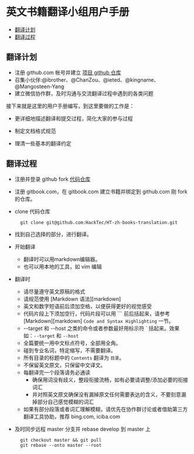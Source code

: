 
# 英文书籍翻译小组用户手册

* [翻译计划](#plan)
* [翻译过程](#procedure)

<span id="plan"></span>
## 翻译计划


* 注册 github.com 帐号并建立 [项目 github 仓库](https://github.com/HackTec/)
* 召集小伙伴:@ibrother、@ChanZou、@ieted、@kingname、@Mangosteen-Yang
* 建立微信协作群，及时沟通与交流翻译过程中遇到的各类问题

接下来就是这里的用户手册编写，到这里要做的工作是：

* 更详细地描述翻译和提交过程，简化大家的参与过程

* 制定文档格式规范

* 理清一些基本的翻译约定

<span id="procedure"></span>
## 翻译过程

* 注册并登录 github fork [代码仓库](https://github.com/HackTec/HT-zh-books-translation)

* 注册 gitbook.com，在 gitbook.com 建立书籍并绑定到 github.com 刚 fork 的仓库。

* clone 代码仓库

        git clone git@github.com:HackTec/HT-zh-books-translation.git

* 找到自己选择的部分，进行翻译。

* 开始翻译

    * 翻译时可以用markdown编辑器。
    * 也可以用本地的工具，如 vim 编辑

* 翻译时

    * 请尽量遵守英文原稿的格式
    * 请规范使用 [Markdown 语法][markdown]
    * 英文和数字短语前后须加空格，以便获得更好的视觉感受
    * 代码片段上下须加空行，代码片段可以用 \`\`\` 前后括起来，请参考[Markdown][markdown] `Code and Syntax Highlighting` 一节。
    * --target 和 --host 之类的命令或者参数最好用标示符 \` 括起来。效果如：`--target` 和 `--host`
    * 全篇要统一用中文标点符号，全部用全角。
    * 碰到专业名词，特定缩写，不需要翻译。
    * 所有目录的标题中的 `Contents` 翻译为 `目录`。
    * 不保留英文原文，只保留中文译文。
    * 每翻译完一个段落请务必通读
        * 确保用词没有歧义，整段衔接流畅，如有必要请调整/添加必要的衔接词汇
        * 并对照英文原文确保没有漏掉原文任何需要表达的含义，不要刻意漏掉部分自己感觉模糊的词汇
    * 如果有部分段落或者词汇理解模糊，请优先在协作群讨论或者借助第三方翻译工具协助，推荐 bing.com, iciba.com


* 及时同步远程 master 分支并 rebase develop 到 master 上

        git checkout master && git pull
        git rebase --onto master --root


